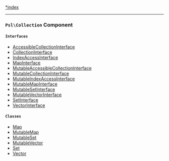 <!--
    This markdown file was generated using `docs/documenter.php`.

    Any edits to it will likely be lost.
-->

[*index](./../README.md)

---

### `Psl\Collection` Component

#### `Interfaces`

- [AccessibleCollectionInterface](./../../src/Psl/Collection/AccessibleCollectionInterface.php#L20)
- [CollectionInterface](./../../src/Psl/Collection/CollectionInterface.php#L23)
- [IndexAccessInterface](./../../src/Psl/Collection/IndexAccessInterface.php#L13)
- [MapInterface](./../../src/Psl/Collection/MapInterface.php#L15)
- [MutableAccessibleCollectionInterface](./../../src/Psl/Collection/MutableAccessibleCollectionInterface.php#L23)
- [MutableCollectionInterface](./../../src/Psl/Collection/MutableCollectionInterface.php#L22)
- [MutableIndexAccessInterface](./../../src/Psl/Collection/MutableIndexAccessInterface.php#L16)
- [MutableMapInterface](./../../src/Psl/Collection/MutableMapInterface.php#L16)
- [MutableSetInterface](./../../src/Psl/Collection/MutableSetInterface.php#L15)
- [MutableVectorInterface](./../../src/Psl/Collection/MutableVectorInterface.php#L15)
- [SetInterface](./../../src/Psl/Collection/SetInterface.php#L14)
- [VectorInterface](./../../src/Psl/Collection/VectorInterface.php#L14)

#### `Classes`

- [Map](./../../src/Psl/Collection/Map.php#L25)
- [MutableMap](./../../src/Psl/Collection/MutableMap.php#L25)
- [MutableSet](./../../src/Psl/Collection/MutableSet.php#L22)
- [MutableVector](./../../src/Psl/Collection/MutableVector.php#L24)
- [Set](./../../src/Psl/Collection/Set.php#L23)
- [Vector](./../../src/Psl/Collection/Vector.php#L22)


